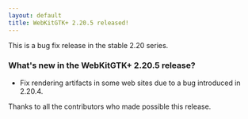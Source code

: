 ```yaml
---
layout: default
title: WebKitGTK+ 2.20.5 released!
---
```


This is a bug fix release in the stable 2.20 series.

### What's new in the WebKitGTK+ 2.20.5 release?

 - Fix rendering artifacts in some web sites due to a bug introduced in 2.20.4.

Thanks to all the contributors who made possible this release.
